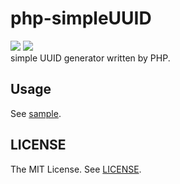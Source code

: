 php-simpleUUID
==========
[![][mit-badge]][mit] [![][issue-badge]][issue]  
simple UUID generator written by PHP.

Usage
----------
See [sample](sample.php).

LICENSE
----------
The MIT License. See [LICENSE](LICENSE).

[mit]: http://opensource.org/licenses/MIT
[mit-badge]:https://img.shields.io/badge/license-MIT-444444.svg?style=flat-square
[issue]: https://github.com/prezzemolo/php-simpleUUID/issues
[issue-badge]: https://img.shields.io/github/issues/prezzemolo/php-simpleUUID.svg?style=flat-square